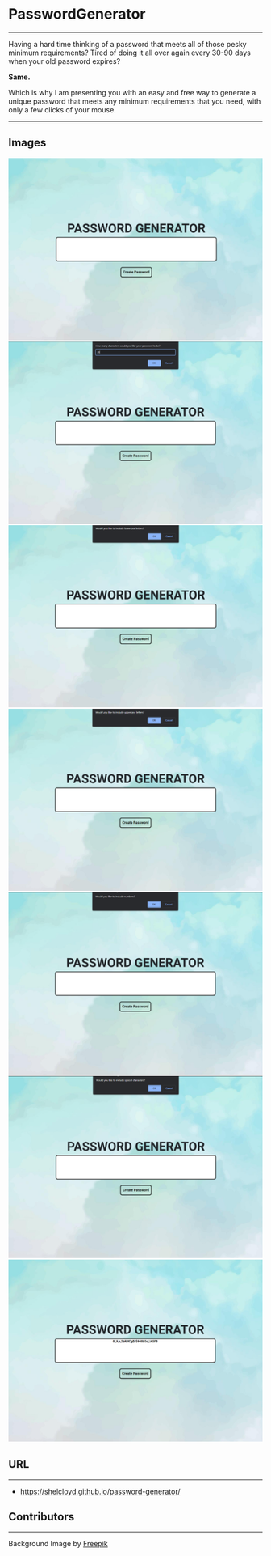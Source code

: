 # PasswordGenerator
___
Having a hard time thinking of a password that meets all of those pesky minimum requirements? Tired of doing it all over again every 30-90 days when your old password expires?

__Same.__

Which is why I am presenting you with an easy and free way to generate a unique password that meets any minimum requirements that you need, with only a few clicks of your mouse.
___
## Images
![alt text](./assets/images/main.png "image Title")
![alt text](./assets/images/param1.png "image Title")
![alt text](./assets/images/param2.png "image Title")
![alt text](./assets/images/param3.png "image Title")
![alt text](./assets/images/param4.png "image Title")
![alt text](./assets/images/param5.png "image Title")
![alt text](./assets/images/final.png "image Title")

## URL
___
* https://shelcloyd.github.io/password-generator/

## Contributors
___
Background Image by <a href="https://www.freepik.com/free-vector/hand-painted-watercolor-pastel-sky-background_13223496.htm#page=3&query=cool%20background&position=0&from_view=keyword">Freepik</a>